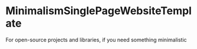 # MinimalismSinglePageWebsiteTemplate
For open-source projects and libraries, if you need something minimalistic
